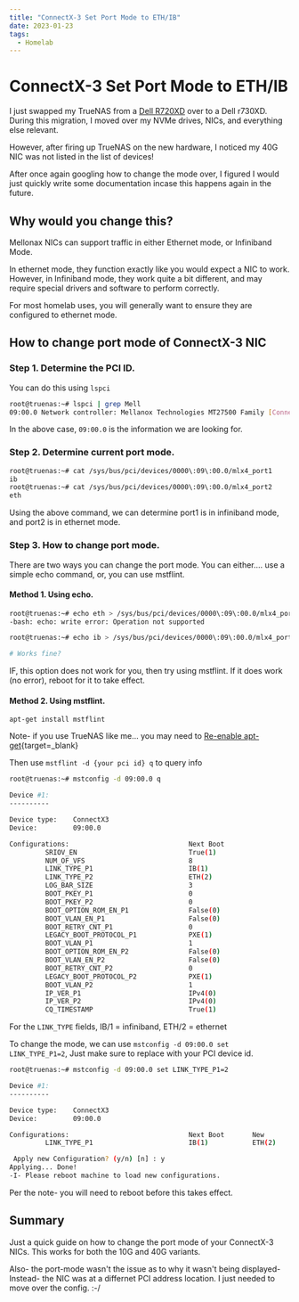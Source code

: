 ```yaml
---
title: "ConnectX-3 Set Port Mode to ETH/IB"
date: 2023-01-23
tags:
  - Homelab
---
```


# ConnectX-3 Set Port Mode to ETH/IB

I just swapped my TrueNAS from a [Dell R720XD](2023-01-13-r720xd-death.md) over to a Dell r730XD. During this migration, I moved over my NVMe drives, NICs, and everything else relevant.

However, after firing up TrueNAS on the new hardware, I noticed my 40G NIC was not listed in the list of devices!

After once again googling how to change the mode over, I figured I would just quickly write some documentation incase this happens again in the future.

<!-- more -->

## Why would you change this?

Mellonax NICs can support traffic in either Ethernet mode, or Infiniband Mode. 

In ethernet mode, they function exactly like you would expect a NIC to work. However, in Infiniband mode, they work quite a bit different, and may require special drivers and software to perform correctly.

For most homelab uses, you will generally want to ensure they are configured to ethernet mode.

## How to change port mode of ConnectX-3 NIC

### Step 1. Determine the PCI ID.

You can do this using `lspci`

``` bash
root@truenas:~# lspci | grep Mell
09:00.0 Network controller: Mellanox Technologies MT27500 Family [ConnectX-3]
```

In the above case, `09:00.0` is the information we are looking for.

### Step 2. Determine current port mode.

``` bash
root@truenas:~# cat /sys/bus/pci/devices/0000\:09\:00.0/mlx4_port1
ib
root@truenas:~# cat /sys/bus/pci/devices/0000\:09\:00.0/mlx4_port2
eth
```

Using the above command, we can determine port1 is in infiniband mode, and port2 is in ethernet mode.

### Step 3. How to change port mode.

There are two ways you can change the port mode. You can either.... use a simple echo command, or, you can use mstflint.

#### Method 1. Using echo.

``` bash
root@truenas:~# echo eth > /sys/bus/pci/devices/0000\:09\:00.0/mlx4_port1
-bash: echo: write error: Operation not supported

root@truenas:~# echo ib > /sys/bus/pci/devices/0000\:09\:00.0/mlx4_port1

# Works fine?
```

IF, this option does not work for you, then try using mstflint. If it does work (no error), reboot for it to take effect.

#### Method 2. Using mstflint.

`apt-get install mstflint`

Note- if you use TrueNAS like me... you may need to [Re-enable apt-get](../2022/2022-03-26-TrueNAS-Reenable-apt-get.md){target=_blank}

Then use `mstflint -d {your pci id} q` to query info

``` bash
root@truenas:~# mstconfig -d 09:00.0 q

Device #1:
----------

Device type:    ConnectX3
Device:         09:00.0

Configurations:                              Next Boot
         SRIOV_EN                            True(1)
         NUM_OF_VFS                          8
         LINK_TYPE_P1                        IB(1)
         LINK_TYPE_P2                        ETH(2)
         LOG_BAR_SIZE                        3
         BOOT_PKEY_P1                        0
         BOOT_PKEY_P2                        0
         BOOT_OPTION_ROM_EN_P1               False(0)
         BOOT_VLAN_EN_P1                     False(0)
         BOOT_RETRY_CNT_P1                   0
         LEGACY_BOOT_PROTOCOL_P1             PXE(1)
         BOOT_VLAN_P1                        1
         BOOT_OPTION_ROM_EN_P2               False(0)
         BOOT_VLAN_EN_P2                     False(0)
         BOOT_RETRY_CNT_P2                   0
         LEGACY_BOOT_PROTOCOL_P2             PXE(1)
         BOOT_VLAN_P2                        1
         IP_VER_P1                           IPv4(0)
         IP_VER_P2                           IPv4(0)
         CQ_TIMESTAMP                        True(1)
```

For the `LINK_TYPE` fields, IB/1 = infiniband, ETH/2 = ethernet

To change the mode, we can use `mstconfig -d 09:00.0 set LINK_TYPE_P1=2`, Just make sure to replace with your PCI device id.

``` bash
root@truenas:~# mstconfig -d 09:00.0 set LINK_TYPE_P1=2

Device #1:
----------

Device type:    ConnectX3
Device:         09:00.0

Configurations:                              Next Boot       New
         LINK_TYPE_P1                        IB(1)           ETH(2)

 Apply new Configuration? (y/n) [n] : y
Applying... Done!
-I- Please reboot machine to load new configurations.
```

Per the note- you will need to reboot before this takes effect.


## Summary

Just a quick guide on how to change the port mode of your ConnectX-3 NICs. This works for both the 10G and 40G variants.

Also- the port-mode wasn't the issue as to why it wasn't being displayed- Instead- the NIC was at a differnet PCI address location. I just needed to move over the config. :-/